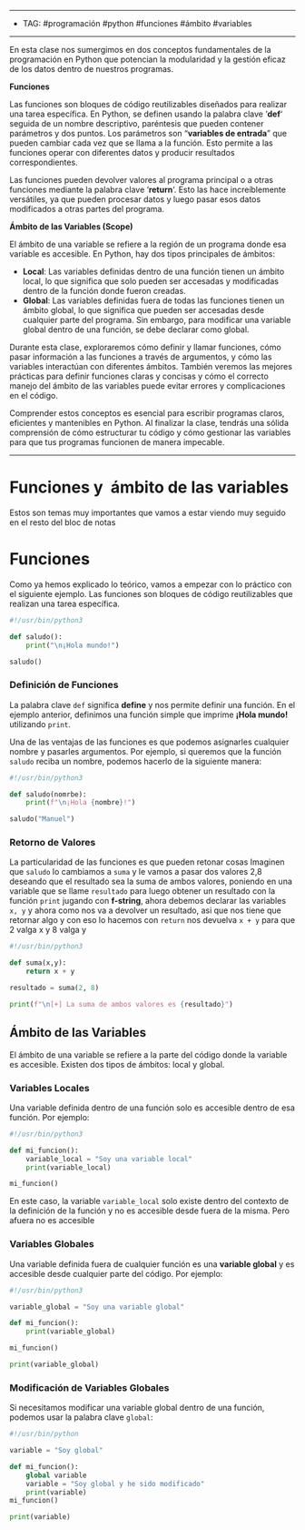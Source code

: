 
-----
- TAG: #programación #python #funciones #ámbito #variables 
-----
En esta clase nos sumergimos en dos conceptos fundamentales de la programación en Python que potencian la modularidad y la gestión eficaz de los datos dentro de nuestros programas.

**Funciones**

Las funciones son bloques de código reutilizables diseñados para realizar una tarea específica. En Python, se definen usando la palabra clave ‘**def**‘ seguida de un nombre descriptivo, paréntesis que pueden contener parámetros y dos puntos. Los parámetros son “**variables de entrada**” que pueden cambiar cada vez que se llama a la función. Esto permite a las funciones operar con diferentes datos y producir resultados correspondientes.

Las funciones pueden devolver valores al programa principal o a otras funciones mediante la palabra clave ‘**return**‘. Esto las hace increíblemente versátiles, ya que pueden procesar datos y luego pasar esos datos modificados a otras partes del programa.

**Ámbito de las Variables (Scope)**

El ámbito de una variable se refiere a la región de un programa donde esa variable es accesible. En Python, hay dos tipos principales de ámbitos:

- **Local**: Las variables definidas dentro de una función tienen un ámbito local, lo que significa que solo pueden ser accesadas y modificadas dentro de la función donde fueron creadas.
- **Global**: Las variables definidas fuera de todas las funciones tienen un ámbito global, lo que significa que pueden ser accesadas desde cualquier parte del programa. Sin embargo, para modificar una variable global dentro de una función, se debe declarar como global.

Durante esta clase, exploraremos cómo definir y llamar funciones, cómo pasar información a las funciones a través de argumentos, y cómo las variables interactúan con diferentes ámbitos. También veremos las mejores prácticas para definir funciones claras y concisas y cómo el correcto manejo del ámbito de las variables puede evitar errores y complicaciones en el código.

Comprender estos conceptos es esencial para escribir programas claros, eficientes y mantenibles en Python. Al finalizar la clase, tendrás una sólida comprensión de cómo estructurar tu código y cómo gestionar las variables para que tus programas funcionen de manera impecable.

----
# Funciones y  ámbito de las variables

Estos son temas muy importantes que vamos a estar viendo muy seguido en el resto del bloc de notas

# Funciones

Como ya hemos explicado lo teórico, vamos a empezar con lo práctico con el siguiente ejemplo. Las funciones son bloques de código reutilizables que realizan una tarea específica.
```python
#!/usr/bin/python3

def saludo():
    print("\n¡Hola mundo!")

saludo()

```

### Definición de Funciones

La palabra clave `def` significa **define** y nos permite definir una función. En el ejemplo anterior, definimos una función simple que imprime **¡Hola mundo!** utilizando `print`.

Una de las ventajas de las funciones es que podemos asignarles cualquier nombre y pasarles argumentos. Por ejemplo, si queremos que la función `saludo` reciba un nombre, podemos hacerlo de la siguiente manera:

```python
#!/usr/bin/python3

def saludo(nomrbe):
    print(f"\n¡Hola {nombre}!")

saludo("Manuel")
```

### Retorno de Valores

La particularidad de las funciones es que pueden retonar cosas
Imaginen que `saludo` lo cambiamos a `suma` y le vamos a pasar dos valores 2,8 deseando que el resultado sea la suma de ambos valores, poniendo en una variable que se llame   `resultado` para luego obtener un resultado con la función `print` jugando con **f-string**, ahora debemos declarar las variables `x, y` y ahora como nos va a devolver un resultado, asi que nos tiene que retornar algo y con eso lo hacemos con `return` nos devuelva `x + y` para que 2 valga x y 8 valga y
```python
#!/usr/bin/python3

def suma(x,y):
	return x + y

resultado = suma(2, 8)

print(f"\n[+] La suma de ambos valores es {resultado}")
```


## Ámbito de las Variables

El ámbito de una variable se refiere a la parte del código donde la variable es accesible. Existen dos tipos de ámbitos: local y global.

### Variables Locales

Una variable definida dentro de una función solo es accesible dentro de esa función. Por ejemplo:
```python
#!/usr/bin/python3

def mi_funcion():
	variable_local = "Soy una variable local"
	print(variable_local)

mi_funcion()
```


En este caso, la variable `variable_local` solo existe dentro del contexto de la definición de la función y no es accesible desde fuera de la misma.
Pero afuera no es accesible

### Variables Globales

Una variable definida fuera de cualquier función es una **variable global** y es accesible desde cualquier parte del código. Por ejemplo:

```python
#!/usr/bin/python3

variable_global = "Soy una variable global"

def mi_funcion():
	print(variable_global)

mi_funcion()

print(variable_global)
```

### Modificación de Variables Globales

Si necesitamos modificar una variable global dentro de una función, podemos usar la palabra clave `global`:

```python
#!/usr/bin/python

variable = "Soy global"

def mi_funcion():
	global variable
	variable = "Soy global y he sido modificado"
	print(variable)
mi_funcion()

print(variable)
```
